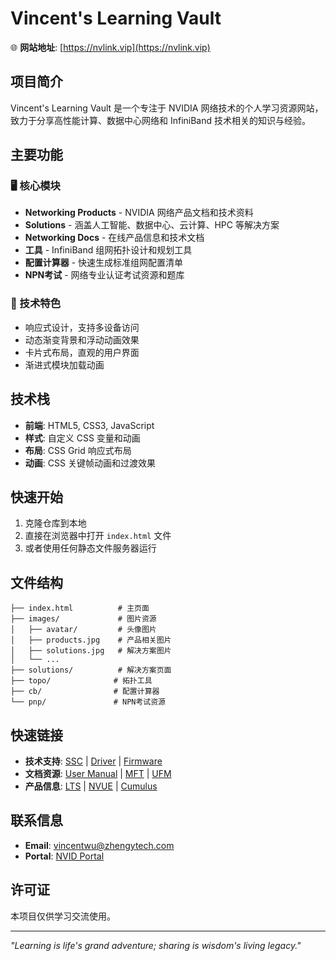 # Vincent's Learning Vault

🌐 **网站地址**: [https://nvlink.vip](https://nvlink.vip)

## 项目简介

Vincent's Learning Vault 是一个专注于 NVIDIA 网络技术的个人学习资源网站，致力于分享高性能计算、数据中心网络和 InfiniBand 技术相关的知识与经验。

## 主要功能

### 🖥️ 核心模块
- **Networking Products** - NVIDIA 网络产品文档和技术资料
- **Solutions** - 涵盖人工智能、数据中心、云计算、HPC 等解决方案
- **Networking Docs** - 在线产品信息和技术文档
- **工具** - InfiniBand 组网拓扑设计和规划工具
- **配置计算器** - 快速生成标准组网配置清单
- **NPN考试** - 网络专业认证考试资源和题库

### 🎨 技术特色
- 响应式设计，支持多设备访问
- 动态渐变背景和浮动动画效果
- 卡片式布局，直观的用户界面
- 渐进式模块加载动画

## 技术栈

- **前端**: HTML5, CSS3, JavaScript
- **样式**: 自定义 CSS 变量和动画
- **布局**: CSS Grid 响应式布局
- **动画**: CSS 关键帧动画和过渡效果

## 快速开始

1. 克隆仓库到本地
2. 直接在浏览器中打开 `index.html` 文件
3. 或者使用任何静态文件服务器运行

## 文件结构

```
├── index.html          # 主页面
├── images/             # 图片资源
│   ├── avatar/         # 头像图片
│   ├── products.jpg    # 产品相关图片
│   ├── solutions.jpg   # 解决方案图片
│   └── ...
├── solutions/          # 解决方案页面
├── topo/              # 拓扑工具
├── cb/                # 配置计算器
└── pnp/               # NPN考试资源
```

## 快速链接

- **技术支持**: [SSC](https://enterprise-support.nvidia.com/s/rma-serial-check) | [Driver](https://developer.nvidia.com/networking/infiniband-software) | [Firmware](https://network.nvidia.com/support/firmware/firmware-downloads/)
- **文档资源**: [User Manual](https://docs.nvidia.com/networking/display/nvidiamlnxosusermanualv3112300lts) | [MFT](https://docs.nvidia.com/networking/display/mftv4250/using+mlxconfig) | [UFM](https://docs.nvidia.com/networking/display/nvidia-ufm-enterprise-user-manual-v6-17-1.1.pdf)
- **产品信息**: [LTS](https://www.nvidia.com/en-us/networking/products/lts-releases/) | [NVUE](https://docs.nvidia.com/networking-ethernet-software/knowledge-base/Setup-and-Getting-Started/NVUE-Cheat-Sheet/) | [Cumulus](https://docs.nvidia.com/networking-ethernet-software/cumulus-linux-510/Quick-Start-Guide/)

## 联系信息

- **Email**: vincentwu@zhengytech.com
- **Portal**: [NVID Portal](https://nvid.nvidia.com/dashboard)

## 许可证

本项目仅供学习交流使用。

---

*"Learning is life's grand adventure; sharing is wisdom's living legacy."*
